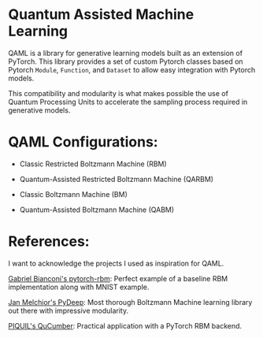 # Quantum Assisted Machine Learning
QAML is a library for generative learning models built as an extension of PyTorch.
This library provides a set of custom Pytorch classes based on Pytorch `Module`, `Function`, and `Dataset` to allow easy
integration with Pytorch models.

This compatibility and modularity is what makes possible the use of Quantum Processing Units to accelerate
the sampling process required in generative models.

# QAML Configurations:

- Classic Restricted Boltzmann Machine (RBM)

- Quantum-Assisted Restricted Boltzmann Machine (QARBM)

- Classic Boltzmann Machine (BM)

- Quantum-Assisted Boltzmann Machine (QABM)

# References:

I want to acknowledge the projects I used as inspiration for QAML.

[Gabriel Bianconi's pytorch-rbm](https://github.com/GabrielBianconi/pytorch-rbm): Perfect example of a baseline RBM implementation along with MNIST example.

[Jan Melchior's PyDeep](https://github.com/MelJan/PyDeep.git):  Most thorough Boltzmann Machine learning library out there with impressive modularity.

[PIQUIL's QuCumber](https://github.com/PIQuIL/QuCumber): Practical application with a PyTorch RBM backend.

